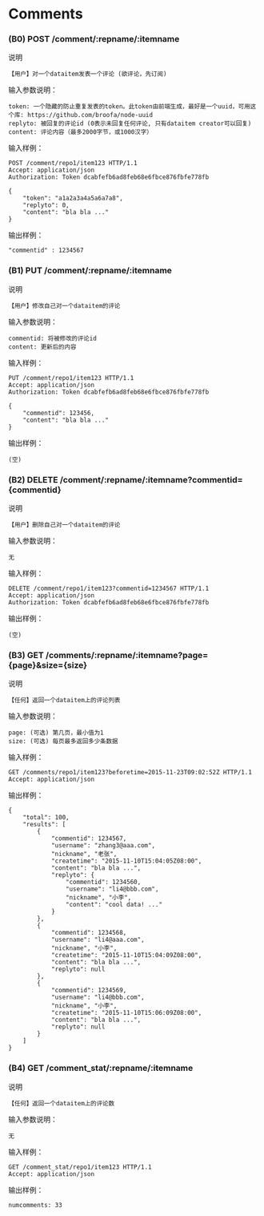 # Comments

### (B0) POST /comment/:repname/:itemname

说明

	【用户】对一个dataitem发表一个评论 (欲评论，先订阅)

输入参数说明：
	
	token: 一个隐藏的防止重复发表的token。此token由前端生成，最好是一个uuid，可用这个库: https://github.com/broofa/node-uuid
	replyto: 被回复的评论id (0表示未回复任何评论, 只有dataitem creator可以回复)
	content: 评论内容（最多2000字节，或1000汉字）

输入样例：

	POST /comment/repo1/item123 HTTP/1.1 
	Accept: application/json
	Authorization: Token dcabfefb6ad8feb68e6fbce876fbfe778fb
	
	{
		"token": "a1a2a3a4a5a6a7a8",
		"replyto": 0,
		"content": "bla bla ..."
	}

输出样例：


	"commentid" : 1234567

### (B1) PUT /comment/:repname/:itemname

说明

	【用户】修改自己对一个dataitem的评论

输入参数说明：
	
	commentid: 将被修改的评论id
	content: 更新后的内容

输入样例：

	PUT /comment/repo1/item123 HTTP/1.1 
	Accept: application/json
	Authorization: Token dcabfefb6ad8feb68e6fbce876fbfe778fb
	
	{
		"commentid": 123456,
		"content": "bla bla ..."
	}

输出样例：

	(空)

### (B2) DELETE /comment/:repname/:itemname?commentid={commentid}

说明

	【用户】删除自己对一个dataitem的评论

输入参数说明：
	
	无

输入样例：

	DELETE /comment/repo1/item123?commentid=1234567 HTTP/1.1 
	Accept: application/json
	Authorization: Token dcabfefb6ad8feb68e6fbce876fbfe778fb

输出样例：

	(空)

### (B3) GET /comments/:repname/:itemname?page={page}&size={size}

说明

	【任何】返回一个dataitem上的评论列表

输入参数说明：
	
	page: (可选) 第几页，最小值为1
	size: (可选) 每页最多返回多少条数据

输入样例：

	GET /comments/repo1/item123?beforetime=2015-11-23T09:02:52Z HTTP/1.1 
	Accept: application/json

输出样例：

	{
		"total": 100,
		"results": [
			{
				"commentid": 1234567,
				"username": "zhang3@aaa.com",
				"nickname", "老张",
				"createtime": "2015-11-10T15:04:05Z08:00",
				"content": "bla bla ...",
				"replyto": {
					"commentid": 1234560,
					"username": "li4@bbb.com",
					"nickname", "小李",
					"content": "cool data! ..."
				}
			},
			{
				"commentid": 1234568,
				"username": "li4@aaa.com",
				"nickname", "小李",
				"createtime": "2015-11-10T15:04:09Z08:00",
				"content": "bla bla ...",
				"replyto": null
			},
			{
				"commentid": 1234569,
				"username": "li4@bbb.com",
				"nickname", "小李",
				"createtime": "2015-11-10T15:06:09Z08:00",
				"content": "bla bla ...",
				"replyto": null
			}
		]
	}

### (B4) GET /comment_stat/:repname/:itemname

说明

	【任何】返回一个dataitem上的评论数

输入参数说明：
	
	无

输入样例：

	GET /comment_stat/repo1/item123 HTTP/1.1 
	Accept: application/json

输出样例：

	numcomments: 33

